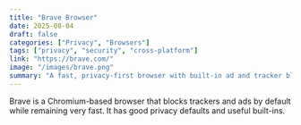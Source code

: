 ```yaml
---
title: "Brave Browser"
date: 2025-08-04
draft: false
categories: ["Privacy", "Browsers"]
tags: ["privacy", "security", "cross-platform"]
link: "https://brave.com/"
image: "/images/brave.png"
summary: "A fast, privacy-first browser with built-in ad and tracker blocking."
---
```


Brave is a Chromium-based browser that blocks trackers and ads by default while remaining very fast. It has good privacy defaults and useful built-ins.

